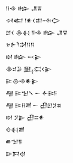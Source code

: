 <div class='block'>
<div class='line'>𒀀𒈾 𒈗 𒂗𒐊</div>
<div class='line'>𒀴𒅗 𒁹𒀭𒌋𒄥𒁄𒀖</div>
<div class='line'>𒇻𒌋 𒁲𒈬 𒀀𒈾 𒈗 𒂗𒐊</div>
<div class='line'>𒆳𒉿𒇺𒋫𒀀𒀀</div>
<div class='line'>𒊭 𒈗 𒁁𒉌</div>
<div class='line'>𒆠𒄑𒊒 𒅅𒀫𒌋𒉌</div>
<div class='line'>𒄿𒁲𒈾𒀭𒉌</div>
<div class='line'>𒆷 𒄿𒈠𒃵 𒀸 𒅆𒅀</div>
<div class='line'>𒆷 𒄿𒍝𒍪 𒀸 𒌷𒇻𒋡𒊺</div>
<div class='line'>𒊭 𒋡𒉌 𒌷𒇹𒀭</div>
<div class='line'>𒄰𒈬𒋢</div>
<div class='line'>𒌑𒈠𒀀</div>
<div class='line'>𒄿𒁕𒋼</div>
</div>